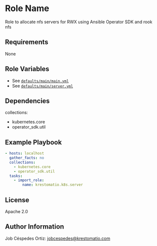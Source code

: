 Role Name
=========

Role to allocate nfs servers for RWX using Ansible Operator SDK and rook nfs

Requirements
------------

None

Role Variables
--------------

- See [`defaults/main/main.yml`](defaults/main/main.yml)
- See [`defaults/main/server.yml`](defaults/main/server.yml)

Dependencies
------------

collections:
- kubernetes.core
- operator_sdk.util

Example Playbook
----------------

```yaml
- hosts: localhost
  gather_facts: no
  collections:
    - kubernetes.core
    - operator_sdk.util
  tasks:
    - import_role:
        name: krestomatio.k8s.server
```
License
-------

Apache 2.0

Author Information
------------------

Job Céspedes Ortiz: jobcespedes@krestomatio.com
